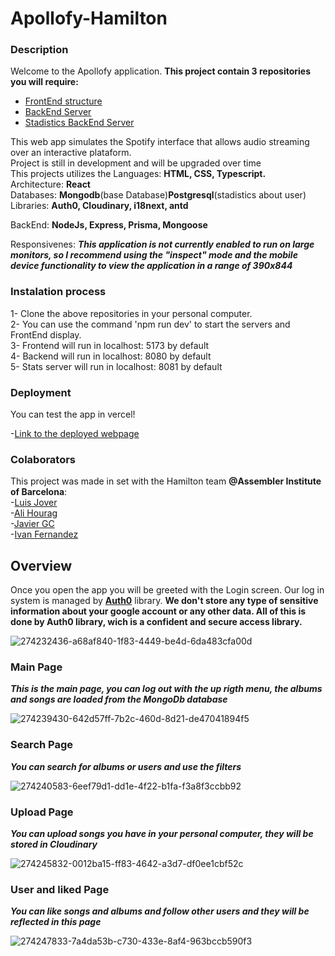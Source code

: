 # Apollofy-Hamilton

### Description

Welcome to the Apollofy application.
**This project contain 3 repositories you will require:**
- [FrontEnd structure](https://github.com/Madpug2022/Apollofy-Hamilton)
- [BackEnd Server](https://github.com/Madpug2022/ApolloFy_Back)
- [Stadistics BackEnd Server](https://github.com/Madpug2022/apollofy_stats_back)

This web app simulates the Spotify interface that allows audio streaming over an interactive plataform. <br>
Project is still in development and will be upgraded over time <br>
This projects utilizes the Languages: **HTML, CSS, Typescript.** <br>
Architecture: **React** <br>
Databases: **Mongodb**(base Database)**Postgresql**(stadistics about user) <br>
Libraries: **Auth0, Cloudinary, i18next, antd** <br>

BackEnd: **NodeJs, Express, Prisma, Mongoose**

Responsivenes: **_This application is not currently enabled to run on large monitors, so I recommend using the "inspect" mode and the mobile device functionality to view the application in a range of 390x844_**

### Instalation process
1- Clone the above repositories in your personal computer. <br>
2- You can use the command 'npm run dev' to start the servers and FrontEnd display. <br>
3- Frontend will run in localhost: 5173 by default <br>
4- Backend will run in localhost: 8080 by default <br>
5- Stats server will run in localhost: 8081 by default <br>

### Deployment

You can test the app in vercel! <br>

-[Link to the deployed webpage](apollofy-hamilton.vercel.app)


### Colaborators
This project was made in set with the Hamilton team **@Assembler Institute of Barcelona**: <br>
-[Luis Jover](https://github.com/luisjover) <br>
-[Ali Hourag](https://github.com/ali-hourag) <br>
-[Javier GC](https://github.com/JaviGCK) <br>
-[Ivan Fernandez](https://github.com/ifdezluperena) <br>
 
## Overview
Once you open the app you will be greeted with the Login screen. Our log in system is managed by [**Auth0**](https://auth0.com/) library. 
**We don't store any type of sensitive information about your google account or any other data. All of this is done by Auth0 library, wich is a confident and secure access library.**

![274232436-a68af840-1f83-4449-be4d-6da483cfa00d](https://github.com/Madpug2022/apollofy-frontend/assets/98781462/f29a28d2-4492-42eb-9f83-fa15c3a225b5)

### Main Page
**_This is the main page, you can log out with the up rigth menu, the albums and songs are loaded from the MongoDb database_**

![274239430-642d57ff-7b2c-460d-8d21-de47041894f5](https://github.com/Madpug2022/apollofy-frontend/assets/98781462/3991fba5-375c-404f-aeea-20c6aa7d055a)

### Search Page
**_You can search for albums or users and use the filters_**

![274240583-6eef79d1-dd1e-4f22-b1fa-f3a8f3ccbb92](https://github.com/Madpug2022/apollofy-frontend/assets/98781462/fc3f646a-63fd-42a5-8a05-f991392c9dc0)

### Upload Page
**_You can upload songs you have in your personal computer, they will be stored in Cloudinary_**

![274245832-0012ba15-ff83-4642-a3d7-df0ee1cbf52c](https://github.com/Madpug2022/apollofy-frontend/assets/98781462/49c5e3a1-fe8e-45e2-946e-156989eb9213)

### User and liked Page
**_You can like songs and albums and follow other users and they will be reflected in this page_**

![274247833-7a4da53b-c730-433e-8af4-963bccb590f3](https://github.com/Madpug2022/apollofy-frontend/assets/98781462/9e1e746c-ffc2-464f-be6e-e602ce0ba385)


